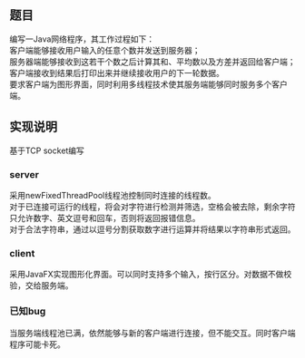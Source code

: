 ## 题目  
编写一Java网络程序，其工作过程如下：  
客户端能够接收用户输入的任意个数并发送到服务器；  
服务器端能够接收到这若干个数之后计算其和、平均数以及方差并返回给客户端；  
客户端接收到结果后打印出来并继续接收用户的下一轮数据。  
要求客户端为图形界面，同时利用多线程技术使其服务端能够同时服务多个客户端。

## 实现说明  
基于TCP socket编写  

### server  
采用newFixedThreadPool线程池控制同时连接的线程数。  
对于已连接可运行的线程，将会对字符进行检测并筛选，空格会被去除，剩余字符只允许数字、英文逗号和回车，否则将返回报错信息。  
对于合法字符串，通过以逗号分割获取数字进行运算并将结果以字符串形式返回。  

### client  
采用JavaFX实现图形化界面。可以同时支持多个输入，按行区分。对数据不做校验，交给服务端。

### 已知bug  
当服务端线程池已满，依然能够与新的客户端进行连接，但不能交互。同时客户端程序可能卡死。  

